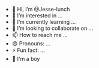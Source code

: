 - 👋 Hi, I’m @Jesse-lunch
- 👀 I’m interested in ...
- 🌱 I’m currently learning ...
- 💞️ I’m looking to collaborate on ...
- 📫 How to reach me ...
- 😄 Pronouns: ...
- ⚡ Fun fact: ...
- 🫠 I'm a boy
<!---
Jesse-lunch/Jesse-lunch is a ✨ special ✨ repository because its `README.md` (this file) appears on your GitHub profile.
You can click the Preview link to take a look at your changes.
--->
